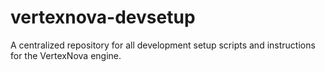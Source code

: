 # vertexnova-devsetup
A centralized repository for all development setup scripts and instructions for the VertexNova engine.
